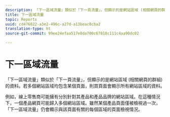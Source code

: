 ```yaml
---
description: 「下一區域流量」類似於「下一頁流量」，但顯示的是網站區域 (相關網頁的群組) 的資料。若多個網站區域均包含某個頁面，則買頁面會顯示所有網站區域的資料。
title: 下一區域流量
topic: Reports
uuid: cd476822-a3e2-496c-a27d-a13beac8cba2
translation-type: ht
source-git-commit: 99ee24efaa517e8da700c67818c111c4aa90dc02

---
```



# 下一區域流量

「下一區域流量」類似於「下一頁流量」，但顯示的是網站區域 (相關網頁的群組) 的資料。若多個網站區域均包含某個頁面，則買頁面會顯示所有網站區域的資料。

例如，線上零售商可能擁有分別針對其產品和產品品牌的網站區域。在這種情況下，一個產品網頁可能歸入多個網站區域。雖然某個產品頁面僅被檢視過一次，「下一區域流量」仍會顯示與該頁面有關的每個區域的頁面檢視情況。
